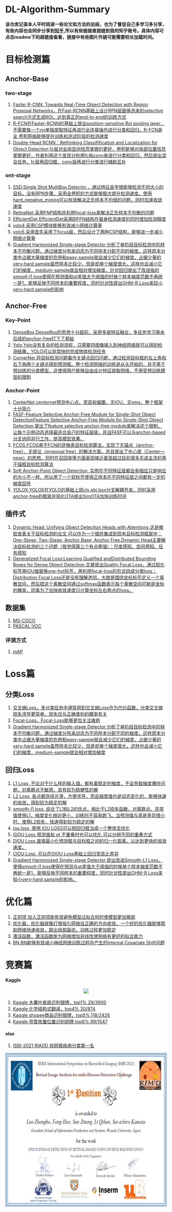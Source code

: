 # DL-Algorithm-Summary
**该仓库记录本人平时阅读一些论文和方法的总结，也为了督促自己多学习多分享，有些内容也会同步分享到[知乎](https://www.zhihu.com/people/feng-yi-54-69/posts),所以有些链接直接链到我的知乎账号。具体内容可点击readme下的超链接查看，链接中有些图片外链可能需要较长加载时间。**

# 目标检测篇
## Anchor-Base

### two-stage

1. [Faster R-CNN: Towards Real-Time Object Detection with Region Proposal Networks，在Fast-RCNN基础上设计RPN层替换选来的selective search方式生成ROI，达到真正的end-to-end的训练方式](https://github.com/Hanson0910/DL-Algorithm-Summary/blob/main/%E7%9B%AE%E6%A0%87%E6%A3%80%E6%B5%8B%E7%AF%87/Anchor-Base/two-stage/Faster-RCNN.md)
2. [R-FCN在Faster-RCNN的基础上提出position-sensitive RoI pooling layer，不需要每一个roi单独提取特征再进行全连接操作进行分类和回归，R-FCN是全  	卷积网络能够提升训练和测试阶段的检测速度](https://github.com/Hanson0910/DL-Algorithm-Summary/blob/main/%E7%9B%AE%E6%A0%87%E6%A3%80%E6%B5%8B%E7%AF%87/Anchor-Base/two-stage/R-FCN.md)
3. [Double-Head RCNN：Rethinking Classifification and Localization for Object Detection,fc层对全局空间信息掌握的更好，卷积能够对局部位置信息掌握更好，作者利用这个发现分别用fc和conv来进行分类和回归。然后提出混合任务，fc层再回归框，conv层再进行分类进行辅助互补](https://github.com/Hanson0910/DL-Algorithm-Summary/blob/main/%E7%9B%AE%E6%A0%87%E6%A3%80%E6%B5%8B%E7%AF%87/Anchor-Base/two-stage/Double-Head-RCNN.md)

  ### ont-stage
1. [SSD:Single Shot MultiBox Detector,，通过特征金字塔能够检测不同大小的目标，没有RPN步骤，采用全卷积的方式能够极大提升检测速度。使用hard_negative_mining可以有效解决正负样本不均很的问题，同时加速收敛速度](https://github.com/Hanson0910/DL-Algorithm-Summary/blob/main/%E7%9B%AE%E6%A0%87%E6%A3%80%E6%B5%8B%E7%AF%87/Anchor-Base/one-stage/SSD.md)
2. [RetinaNet,采用FNP结构并利用focal-loss来解决正负样本不均衡的问题](https://github.com/Hanson0910/DL-Algorithm-Summary/blob/main/%E7%9B%AE%E6%A0%87%E6%A3%80%E6%B5%8B%E7%AF%87/Anchor-Base/one-stage/RetinaNet.md)
3. [EfficientDet,EfficientDet采用BIFPN结构在替身检测速度的同时增加检测精度](https://github.com/Hanson0910/DL-Algorithm-Summary/blob/main/%E7%9B%AE%E6%A0%87%E6%A3%80%E6%B5%8B%E7%AF%87/Anchor-Base/one-stage/EfficientDet.md)
4. [yolo4,采用CSP模块能够有效减小网络计算量](https://github.com/Hanson0910/DL-Algorithm-Summary/blob/main/%E7%9B%AE%E6%A0%87%E6%A3%80%E6%B5%8B%E7%AF%87/Anchor-Base/one-stage/Yolo4.md)
5. [yolo5,采用首先采用了focus层，然后设计了两种CSP结构，能够进一步减小网络计算量](https://github.com/Hanson0910/DL-Algorithm-Summary/blob/main/%E7%9B%AE%E6%A0%87%E6%A3%80%E6%B5%8B%E7%AF%87/Anchor-Base/one-stage/Yolo5.md)
6. [Gradient Harmonized Single-stage Detector,分析了单阶段目标检测中的样本不均衡问题，通过梯度分布来动态为不同样本分配不同的梯度。这样原本分类中占据大量梯度的负例和easy-sample就会减少它们的梯度，占据少量的very-hard sample虽然样本比较少，但是却单个梯度很大，这样也会减小它们的梯度，medium-sample就会相对增加梯度。针对回归提出了改进版的smootl-l1 loss使得在预测值和gt差值大于阈值的时候个样本梯度范数不再统一是1，能够反映不同样本的重要程度，同时针对性提出GHM-R Loss来较小very-hard sample的影响](https://github.com/Hanson0910/DL-Algorithm-Summary/blob/main/%E7%9B%AE%E6%A0%87%E6%A3%80%E6%B5%8B%E7%AF%87/Anchor-Base/one-stage/GHM.md)

## Anchor-Free

### Key-Point
1. [DenseBox,DenseBox的思想十分超前，采用多层特征融合，多任务学习等未后续的anchor-free打下了基础](https://github.com/Hanson0910/DL-Algorithm-Summary/blob/main/%E7%9B%AE%E6%A0%87%E6%A3%80%E6%B5%8B%E7%AF%87/Anchor-Free/Key-Point/Densebox.md)
2. [Yolo,Yolo没有复杂的检测流程，只需要将图像输入到神经网络就可以得到检测结果，YOLO可以非常快的完成物体检测任务](https://github.com/Hanson0910/DL-Algorithm-Summary/blob/main/%E7%9B%AE%E6%A0%87%E6%A3%80%E6%B5%8B%E7%AF%87/Anchor-Free/Key-Point/Yolo.md)
3. [CornerNer,将目标检测问题看作关键点回归问题，通过检测目标框的左上角和右下角两个关键点得到预测框。整个检测网络的训练是从头开始的，并不基于预训练的分类模型，这使得用户能够自由设计特征提取网络，不用受预训练模型的限制](https://github.com/Hanson0910/DL-Algorithm-Summary/blob/main/%E7%9B%AE%E6%A0%87%E6%A3%80%E6%B5%8B%E7%AF%87/Anchor-Free/Key-Point/CornerNet.md)


### Anchor-Point
1. [CenterNet,centernet预测中心点、宽高和偏置，无IOU、无nms，整个框架十分简介](https://github.com/Hanson0910/DL-Algorithm-Summary/blob/main/%E7%9B%AE%E6%A0%87%E6%A3%80%E6%B5%8B%E7%AF%87/Anchor-Free/Anchor-Point/CenterNet.md)
2. [FASF-Feature Selective Anchor-Free Module for Single-Shot Object DetectionFeature Selective Anchor-Free Module for Single-Shot Object Detection,提出了feature selective anchor-free module来解决这个限制，让每个示例动态选择最适合自己的特征层级，并且FASF可以与anchor-based 分支协同并行工作，提高模型效果。](https://github.com/Hanson0910/DL-Algorithm-Summary/blob/main/%E7%9B%AE%E6%A0%87%E6%A3%80%E6%B5%8B%E7%AF%87/Anchor-Free/Anchor-Point/FASF.md)
3. [FCOS,FCOS基于FCN的逐像素目标检测算法，实现了无锚点（anchor-free）、无提议（proposal free）的解决方案，并且提出了中心度（Center—ness）的思想，同时在召回率等方面表现接近甚至超过目前很多先进主流的基于锚框目标检测算法](https://github.com/Hanson0910/DL-Algorithm-Summary/blob/main/%E7%9B%AE%E6%A0%87%E6%A3%80%E6%B5%8B%E7%AF%87/Anchor-Free/Anchor-Point/FCOS.md)
4. [Soft Anchor-Point Object Detection, 实例在不同特征层都会有相应只是响应的大小不一样，所以用了一个软标签使得正样本在不同特征层之间都有一定的梯度回传](https://github.com/Hanson0910/DL-Algorithm-Summary/blob/main/%E7%9B%AE%E6%A0%87%E6%A3%80%E6%B5%8B%E7%AF%87/Anchor-Free/Anchor-Point/Soft%20Anchor-Point%20Object%20Detection.md)
5. [YOLOX,YOLOX在YOLO的基础上把cls,pbj,box分支解耦开来，同时采用anchor-free的框架并简化OTA提出SimOTA加快训练时间](https://zhuanlan.zhihu.com/p/395554928)

## 插件式
1. [Dynamic Head: Unifying Object Detection Heads with Attentions,这是微软发表关于目标检测的论文,可以作为一个插件集成到现有目标检测框架中：One-Stage; Two-Stage; Anchor Base; Anchor Free,Dynamic Head主要解决目标检测的三个问题（我觉得第三个有点牵强）：尺度感知、空间感知、任务感知](https://zhuanlan.zhihu.com/p/381481382)
2. [Generalized Focal Loss:Learning Qualified andDistributed Bounding Boxes for Dense Object Detection,文章提出Quality Focal Loss，通过软化标签用IOU值替换one-hot标签，再利用focal-loss的形式组成分类loss；Distribution Focal Loss还是没有理解透彻，大致是围绕坐标标签定义一个离散空间，然后把这个离散空间通过softmax函数表示每个离散空间可能是坐标的概率，同事为了加快收敛速度只计算坐标左右两点的loss。](https://github.com/Hanson0910/DL-Algorithm-Summary/blob/main/loss%E7%AF%87/Generalized%20Focal%20Loss.md)


## 数据集
1. [MS-COCO](https://github.com/Hanson0910/DL-Algorithm-Summary/blob/main/%E7%9B%AE%E6%A0%87%E6%A3%80%E6%B5%8B%E7%AF%87/%E6%95%B0%E6%8D%AE%E9%9B%86/ms-coco.md)
2. [PASCAL-VOC](https://github.com/Hanson0910/DL-Algorithm-Summary/blob/main/%E7%9B%AE%E6%A0%87%E6%A3%80%E6%B5%8B%E7%AF%87/%E6%95%B0%E6%8D%AE%E9%9B%86/pascal-voc.md)



### 评测方式
1. [mAP](https://github.com/Hanson0910/DL-Algorithm-Summary/blob/main/%E7%9B%AE%E6%A0%87%E6%A3%80%E6%B5%8B%E7%AF%87/%E8%AF%84%E6%B5%8B%E6%8C%87%E6%A0%87/mAP.md)


# Loss篇

## 分类Loss
1. [交叉熵Loss，多分类任务中通常用到交叉熵Loss作为代价函数，分类交叉熵损失求导更简单，损失仅与正确类别的概率有关](https://github.com/Hanson0910/DL-Algorithm-Summary/blob/main/loss%E7%AF%87/%E5%88%86%E7%B1%BBloss.md)
2. [Focal-Loss，Focal-Loss能够更加关注难例](https://github.com/Hanson0910/DL-Algorithm-Summary/blob/main/loss%E7%AF%87/%E5%88%86%E7%B1%BBloss.md)
3. [Gradient Harmonized Single-stage Detector,分析了单阶段目标检测中的样本不均衡问题，通过梯度分布来动态为不同样本分配不同的梯度。这样原本分类中占据大量梯度的负例和easy-sample就会减少它们的梯度，占据少量的very-hard sample虽然样本比较少，但是却单个梯度很大，这样也会减小它们的梯度，medium-sample就会相对增加梯度](https://github.com/Hanson0910/DL-Algorithm-Summary/blob/main/%E7%9B%AE%E6%A0%87%E6%A3%80%E6%B5%8B%E7%AF%87/Anchor-Base/one-stage/GHM.md)

## 回归Loss
1. [L1 Loss, 不论对于什么样的输入值，都有着稳定的梯度，不会导致梯度爆炸问题，对离群点不敏感，具有较为稳健性的解](https://github.com/Hanson0910/DL-Algorithm-Summary/blob/main/loss%E7%AF%87/%E5%9B%9E%E5%BD%92%E6%8D%9F%E5%A4%B1%E5%87%BD%E6%95%B0.md)
2. [L2 Loss, 各点都连续光滑，方便求导，而且梯度值也是动态变化的，能够快速的收敛，得到较为稳定的解](https://github.com/Hanson0910/DL-Algorithm-Summary/blob/main/loss%E7%AF%87/%E5%9B%9E%E5%BD%92%E6%8D%9F%E5%A4%B1%E5%87%BD%E6%95%B0.md)
3. [smooth-l1 loss, 综合了L1和L2的优点，相比于L2损失函数，对离群点、异常值使用L1，梯度变化相对更小，训练时不容易跑飞。当预测值与真是差异很小时，使用L2损失，快速得到较为稳定的解](https://github.com/Hanson0910/DL-Algorithm-Summary/blob/main/loss%E7%AF%87/%E5%9B%9E%E5%BD%92%E6%8D%9F%E5%A4%B1%E5%87%BD%E6%95%B0.md)
4. [iou loss, 使用 IOU LOSS可以把回归框当成一个整体去优化](https://github.com/Hanson0910/DL-Algorithm-Summary/blob/main/loss%E7%AF%87/%E5%9B%9E%E5%BD%92%E6%8D%9F%E5%A4%B1%E5%87%BD%E6%95%B0.md)
5. [GIOU Loss,预测值和 gt 不重叠时也可以优化,可以分辨不同的重叠方式](https://github.com/Hanson0910/DL-Algorithm-Summary/blob/main/loss%E7%AF%87/%E5%9B%9E%E5%BD%92%E6%8D%9F%E5%A4%B1%E5%87%BD%E6%95%B0.md)
6. [DIOU Loss,直接最小化预测框与目标框之间的归一化距离，以达到更快的收敛速度。](https://github.com/Hanson0910/DL-Algorithm-Summary/blob/main/loss%E7%AF%87/%E5%9B%9E%E5%BD%92%E6%8D%9F%E5%A4%B1%E5%87%BD%E6%95%B0.md)
7. [CIOU Loss, 可以在DIOU Loss基础上回归宽高比差异](https://github.com/Hanson0910/DL-Algorithm-Summary/blob/main/loss%E7%AF%87/%E5%9B%9E%E5%BD%92%E6%8D%9F%E5%A4%B1%E5%87%BD%E6%95%B0.md)
8.  [Gradient Harmonized Single-stage Detector,提出改进Smooth-L1 Loss，使得smootl-l1 loss使得在预测与gt差值大于阈值的时候单个样本梯度范数不再统一是1，能够反映不同样本的重要程度，同时针对性提出GHM-R Loss来较小very-hard sample的影响。](https://github.com/Hanson0910/DL-Algorithm-Summary/blob/main/%E7%9B%AE%E6%A0%87%E6%A3%80%E6%B5%8B%E7%AF%87/Anchor-Base/one-stage/GHM.md)

# 优化篇

1. [正则项,加入正则项能有效避免模型过拟合同时使模型更加稀疏](https://github.com/Hanson0910/DL-Algorithm-Summary/blob/main/%E4%BC%98%E5%8C%96%E7%AF%87/%E6%AD%A3%E5%88%99%E9%A1%B9.md)
2. [优化器，优化器就像灯塔指引网络往正确的方向收敛，一个好的优化器能够帮助网络快速收敛，跳出局部最优，训练过程更加稳定](https://github.com/Hanson0910/DL-Algorithm-Summary/blob/main/%E4%BC%98%E5%8C%96%E7%AF%87/%E4%BC%98%E5%8C%96%E5%99%A8.md)
3. [激活函数，激活函数能为网络增加非线性使网络有更好的拟合能力](https://github.com/Hanson0910/DL-Algorithm-Summary/blob/main/%E4%BC%98%E5%8C%96%E7%AF%87/%E6%BF%80%E6%B4%BB%E5%87%BD%E6%95%B0.md)
4. [BN,BN能够有效减小神经网络训练过程中产生的Internal Covariate Shift问题](https://github.com/Hanson0910/DL-Algorithm-Summary/blob/main/%E4%BC%98%E5%8C%96%E7%AF%87/Batch-Normilize.md)

# 竞赛篇
#### Kaggle

<div align=center>
<img src="https://note.youdao.com/yws/api/personal/file/WEBfdbcdec88218d0ae4f0c39e8e0bad4c6?method=download&shareKey=547df1fa26838383496ff7f4a40ab081"/>
</div>

1. [Kaggle 木薯叶疾病识别银牌，top1% 29/3900](https://www.kaggle.com/c/cassava-leaf-disease-classification)
2. [Kaggle 化学结构式翻译，top4% 30/874](https://www.kaggle.com/c/bms-molecular-translation)
3. [Kaggle shopee商品识别银牌，top5%,118/2426](https://www.kaggle.com/c/shopee-product-matching)
4. [Kaggle 导管放置位置识别铜牌,top6%,99/1547](https://www.kaggle.com/c/ranzcr-clip-catheter-line-classification)
#### else
1. [ISBI-2021 RIADD 视网膜疾病分类第一名](https://riadd.grand-challenge.org/evaluation/challenge/leaderboard/)
<div align=center>
<img src="https://github.com/Hanson0910/Pytorch-RIADD/blob/main/show-img/show-img.png" width = "960" height = "480" />
</div>
